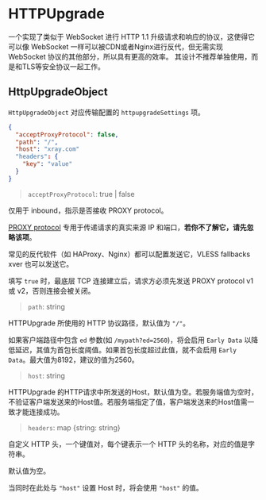 # HTTPUpgrade

一个实现了类似于 WebSocket 进行 HTTP 1.1 升级请求和响应的协议，这使得它可以像 WebSocket 一样可以被CDN或者Nginx进行反代，但无需实现 WebSocket 协议的其他部分，所以具有更高的效率。
其设计不推荐单独使用，而是和TLS等安全协议一起工作。

## HttpUpgradeObject

`HttpUpgradeObject` 对应传输配置的 `httpupgradeSettings` 项。

```json
{
  "acceptProxyProtocol": false,
  "path": "/",
  "host": "xray.com"
  "headers": {
    "key": "value"
  }
}
```

> `acceptProxyProtocol`: true | false

仅用于 inbound，指示是否接收 PROXY protocol。

[PROXY protocol](https://www.haproxy.org/download/2.2/doc/proxy-protocol.txt) 专用于传递请求的真实来源 IP 和端口，**若你不了解它，请先忽略该项**。

常见的反代软件（如 HAProxy、Nginx）都可以配置发送它，VLESS fallbacks xver 也可以发送它。

填写 `true` 时，最底层 TCP 连接建立后，请求方必须先发送 PROXY protocol v1 或 v2，否则连接会被关闭。

> `path`: string

HTTPUpgrade 所使用的 HTTP 协议路径，默认值为 `"/"`。

如果客户端路径中包含 `ed` 参数(如 ```/mypath?ed=2560```)，将会启用 `Early Data` 以降低延迟，其值为首包长度阈值。如果首包长度超过此值，就不会启用 `Early Data`。最大值为8192，建议的值为2560。

> `host`: string

HTTPUpgrade 的HTTP请求中所发送的Host，默认值为空。若服务端值为空时，不验证客户端发送来的Host值。若服务端指定了值，客户端发送来的Host值需一致才能连接成功。

> `headers`: map \{string: string\}

自定义 HTTP 头，一个键值对，每个键表示一个 HTTP 头的名称，对应的值是字符串。

默认值为空。

当同时在此处与 ```"host"``` 设置 Host 时，将会使用 ```"host"``` 的值。
